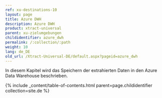 ```yaml
---
ref: xu-destinations-10
layout: page
title: Azure DWH
description: Azure DWH
product: xtract-universal
parent: xu-zielumgebungen
childidentifier: azure_dwh
permalink: /:collection/:path
weight: 10
lang: de_DE
old_url: /Xtract-Universal-DE/default.aspx?pageid=azure_dwh
---
```


In diesem Kapitel wird das Speichern der extrahierten Daten in den Azure Data Warehouse beschrieben.

{% include _content/table-of-contents.html parent=page.childidentifier collection=site.de %}